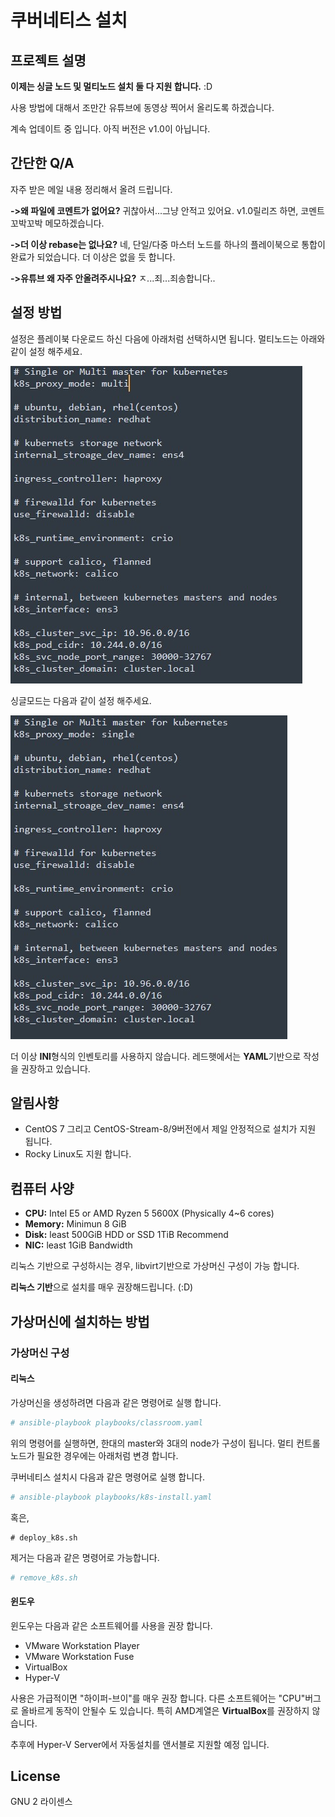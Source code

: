 # 쿠버네티스 설치


## 프로젝트 설명

__이제는 싱글 노드 및 멀티노드 설치 둘 다 지원 합니다.__ :D

사용 방법에 대해서 조만간 유튜브에 동영상 찍어서 올리도록 하겠습니다.

계속 업데이트 중 입니다. 아직 버전은 v1.0이 아닙니다.

## 간단한 Q/A

자주 받은 메일 내용 정리해서 올려 드립니다.

__->왜 파일에 코멘트가 없어요?__
귀찮아서...그냥 안적고 있어요. v1.0릴리즈 하면, 코멘트 꼬박꼬박 메모하겠습니다.  

__->더 이상 rebase는 없나요?__
네, 단일/다중 마스터 노드를 하나의 플레이북으로 통합이 완료가 되었습니다. 더 이상은 없을 듯 합니다.  

__->유튜브 왜 자주 안올려주시나요?__
ㅈ...죄...죄송합니다..  

## 설정 방법

설정은 플레이북 다운로드 하신 다음에 아래처럼 선택하시면 됩니다. 
멀티노드는 아래와 같이 설정 해주세요.

![설정파일](images/kubernetes-config-multi.jpg "기본 멀티노드 설정")


싱글모드는 다음과 같이 설정 해주세요.

![설정파일](images/kubernetes-config-single.jpg "기본 싱글노드 설정")

더 이상 **INI**형식의 인벤토리를 사용하지 않습니다. 레드햇에서는 **YAML**기반으로 작성을 권장하고 있습니다.

## 알림사항

- CentOS 7 그리고 CentOS-Stream-8/9버전에서 제일 안정적으로 설치가 지원 됩니다.
- Rocky Linux도 지원 합니다.
  
## 컴퓨터 사양

* **CPU:** Intel E5 or AMD Ryzen 5 5600X (Physically 4~6 cores)
* **Memory:** Minimun 8 GiB
* **Disk:** least 500GiB HDD or SSD 1TiB Recommend
* **NIC:** least 1GiB Bandwidth

리눅스 기반으로 구성하시는 경우, libvirt기반으로 가상머신 구성이 가능 합니다. 

**리눅스 기반**으로 설치를 매우 권장해드립니다. (:D)

## 가상머신에 설치하는 방법

### 가상머신 구성

#### 리눅스

가상머신을 생성하려면 다음과 같은 명령어로 실행 합니다.

```bash
# ansible-playbook playbooks/classroom.yaml
```

위의 명령어를 실행하면, 한대의 master와 3대의 node가 구성이 됩니다. 멀티 컨트롤노드가 필요한 경우에는 아래처럼 변경 합니다.

쿠버네티스 설치시 다음과 같은 명령어로 실행 합니다.

```bash
# ansible-playbook playbooks/k8s-install.yaml
```

혹은,

```
# deploy_k8s.sh
```

제거는 다음과 같은 명령어로 가능합니다.

```bash
# remove_k8s.sh
```

#### 윈도우

윈도우는 다음과 같은 소프트웨어를 사용을 권장 합니다.

- VMware Workstation Player
- VMware Workstation Fuse
- VirtualBox
- Hyper-V

사용은 가급적이면 "하이퍼-브이"를 매우 권장 합니다. 다른 소프트웨어는 "CPU"버그로 올바르게 동작이 안될수 도 있습니다. 특히 AMD계열은 **VirtualBox**를 권장하지 않습니다.

추후에 Hyper-V Server에서 자동설치를 앤서블로 지원할 예정 입니다.

## License
GNU 2 라이센스